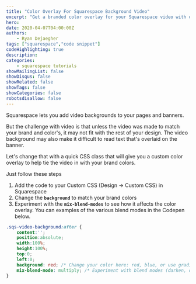 ```yaml
---
title: "Color Overlay For Squarespace Background Video"
excerpt: "Get a branded color overlay for your Squarespace video with one CSS class"
hero: 
date: 2020-04-07T04:00:00Z
authors: 
    - Ryan Dejaegher
tags: ["squarespace","code snippet"]
codeHighlighting: true
description: 
categories: 
    - squarespace tutorials
showMailingList: false
showDisqus: false
showRelated: false
showTags: false
showCategories: false 
robotsdisallow: false
---
```

Squarespace lets you add video backgrounds to your pages and banners.

But the challenge with video is that unless the video was made to match your brand and color's, it may not fit with the rest of your design. The video background may also make it difficult to read text that's overlaid on the banner.

Let's change that with a quick CSS class that will give you a custom color overlay to help tie the video in with your brand colors.

Just follow these steps

1. Add the code to your Custom CSS (Design -> Custom CSS) in Squarespace
2. Change the **`background`** to match your brand colors
3. Experiment with the **`mix-blend-modes`** to see how it affects the color overlay. You can examples of the various blend modes in the Codepen below.

```css
.sqs-video-background:after {
    content:'';
    position:absolute;
    width:100%;
    height:100%;
    top:0;
    left:0;
    background: red; /* Change your color here: red, blue, or use gradients! */
    mix-blend-mode: multiply; /* Experiment with blend modes (darken, overlay, screen, lighten) */
}
```
